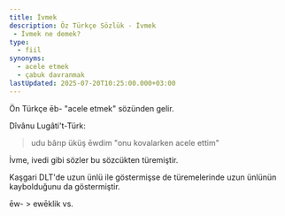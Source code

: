 ```yaml
---
title: İvmek
description: Öz Türkçe Sözlük - İvmek 
 - İvmek ne demek?
type:
  - fiil
synonyms:
  - acele etmek
  - çabuk davranmak
lastUpdated: 2025-07-20T10:25:00.000+03:00
---
```

Ön Türkçe ēb- "acele etmek" sözünden gelir.

Dîvânu Lugâti't-Türk:

> udu bârıp üküş ēwdim "onu kovalarken acele ettim"

İvme, ivedi gibi sözler bu sözcükten türemiştir.

Kaşgari DLT'de uzun ünlü ile göstermişse de türemelerinde uzun ünlünün kaybolduğunu da göstermiştir.

ēw- > ewēklik vs.
